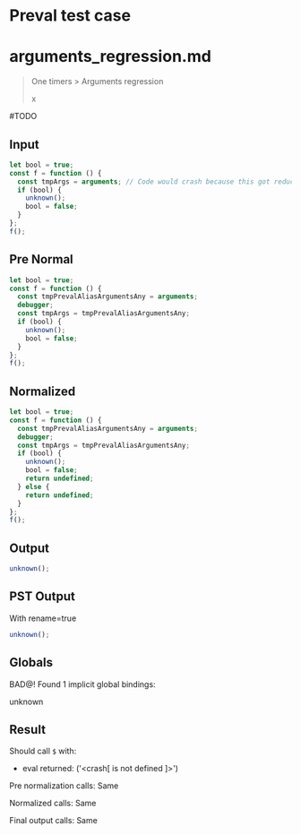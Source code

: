 # Preval test case

# arguments_regression.md

> One timers > Arguments regression
>
> x

#TODO

## Input

`````js filename=intro
let bool = true;
const f = function () {
  const tmpArgs = arguments; // Code would crash because this got reduced to a statement expression of `arguments` which broke a function header invariant in `inline_constants.mjs`
  if (bool) {
    unknown();
    bool = false;
  }
};
f();
`````

## Pre Normal


`````js filename=intro
let bool = true;
const f = function () {
  const tmpPrevalAliasArgumentsAny = arguments;
  debugger;
  const tmpArgs = tmpPrevalAliasArgumentsAny;
  if (bool) {
    unknown();
    bool = false;
  }
};
f();
`````

## Normalized


`````js filename=intro
let bool = true;
const f = function () {
  const tmpPrevalAliasArgumentsAny = arguments;
  debugger;
  const tmpArgs = tmpPrevalAliasArgumentsAny;
  if (bool) {
    unknown();
    bool = false;
    return undefined;
  } else {
    return undefined;
  }
};
f();
`````

## Output


`````js filename=intro
unknown();
`````

## PST Output

With rename=true

`````js filename=intro
unknown();
`````

## Globals

BAD@! Found 1 implicit global bindings:

unknown

## Result

Should call `$` with:
 - eval returned: ('<crash[ <ref> is not defined ]>')

Pre normalization calls: Same

Normalized calls: Same

Final output calls: Same
